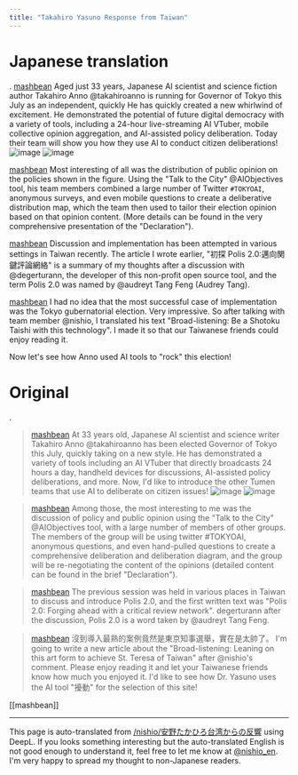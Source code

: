 ```yaml
---
title: "Takahiro Yasuno Response from Taiwan"
---
```


# Japanese translation
.
[mashbean](https://x.com/mashbean/status/1808726131899838654) Aged just 33 years, Japanese AI scientist and science fiction author Takahiro Anno @takahiroanno is running for Governor of Tokyo this July as an independent, quickly He has quickly created a new whirlwind of excitement. He demonstrated the potential of future digital democracy with a variety of tools, including a 24-hour live-streaming AI VTuber, mobile collective opinion aggregation, and AI-assisted policy deliberation.
Today their team will show you how they use AI to conduct citizen deliberations!
![image](https://pbs.twimg.com/media/GRniwxKaUAAJXiS?format=jpg&name=small#.png) ![image](https://pbs.twimg.com/media/GRniytCbMAArupK?format=jpg&name=medium#.png)

[mashbean](https://x.com/mashbean/status/1808726603129901296) Most interesting of all was the distribution of public opinion on the policies shown in the figure. Using the "Talk to the City" @AIObjectives tool, his team members combined a large number of Twitter `#TOKYOAI`, anonymous surveys, and even mobile questions to create a deliberative distribution map, which the team then used to tailor their election opinion based on that opinion content. (More details can be found in the very comprehensive presentation of the "Declaration").

[mashbean](https://x.com/mashbean/status/1808726788467798191) Discussion and implementation has been attempted in various settings in Taiwan recently. The article I wrote earlier, "初探 Polis 2.0:邁向関鍵評論網絡" is a summary of my thoughts after a discussion with @degerturann, the developer of this non-profit open source tool, and the term Polis 2.0 was named by @audreyt Tang Feng (Audrey Tang).

[mashbean](https://x.com/mashbean/status/1808726987680403717) I had no idea that the most successful case of implementation was the Tokyo gubernatorial election. Very impressive. So after talking with team member @nishio, I translated his text "Broad-listening: Be a Shotoku Taishi with this technology". I made it so that our Taiwanese friends could enjoy reading it.

Now let's see how Anno used AI tools to "rock" this election!

# Original
.
> [mashbean](https://x.com/mashbean/status/1808726131899838654) At 33 years old, Japanese AI scientist and science writer Takahiro Anno @takahiroanno has been elected Governor of Tokyo this July, quickly taking on a new style. He has demonstrated a variety of tools including an AI VTuber that directly broadcasts 24 hours a day, handheld devices for discussions, AI-assisted policy deliberations, and more.
>  Now, I'd like to introduce the other Tumen teams that use AI to deliberate on citizen issues!
>  ![image](https://pbs.twimg.com/media/GRniwxKaUAAJXiS?format=jpg&name=small#.png) ![image](https://pbs.twimg.com/media/GRniytCbMAArupK?format=jpg&name=medium#.png)

> [mashbean](https://x.com/mashbean/status/1808726603129901296) Among those, the most interesting to me was the discussion of policy and public opinion using the "Talk to the City" @AIObjectives tool, with a large number of members of other groups. The members of the group will be using twitter #TOKYOAI, anonymous questions, and even hand-pulled questions to create a comprehensive deliberation and deliberation diagram, and the group will be re-negotiating the content of the opinions (detailed content can be found in the brief "Declaration").

> [mashbean](https://x.com/mashbean/status/1808726788467798191) The previous session was held in various places in Taiwan to discuss and introduce Polis 2.0, and the first written text was "Polis 2.0: Forging ahead with a critical review network". degerturann after the discussion, Polis 2.0 is a word taken by @audreyt Tang Feng.

> [mashbean](https://x.com/mashbean/status/1808726987680403717) 沒到導入最熟的案例竟然是東京知事選舉，實在是太帥了。 I'm going to write a new article about the "Broad-listening: Leaning on this art form to achieve St. Teresa of Taiwan" after @nishio's comment. Please enjoy reading it and let your Taiwanese friends know how much you enjoyed it.
>  I'd like to see how Dr. Yasuno uses the AI tool "擾動" for the selection of this site!

[[mashbean]]

---
This page is auto-translated from [/nishio/安野たかひろ台湾からの反響](https://scrapbox.io/nishio/安野たかひろ台湾からの反響) using DeepL. If you looks something interesting but the auto-translated English is not good enough to understand it, feel free to let me know at [@nishio_en](https://twitter.com/nishio_en). I'm very happy to spread my thought to non-Japanese readers.